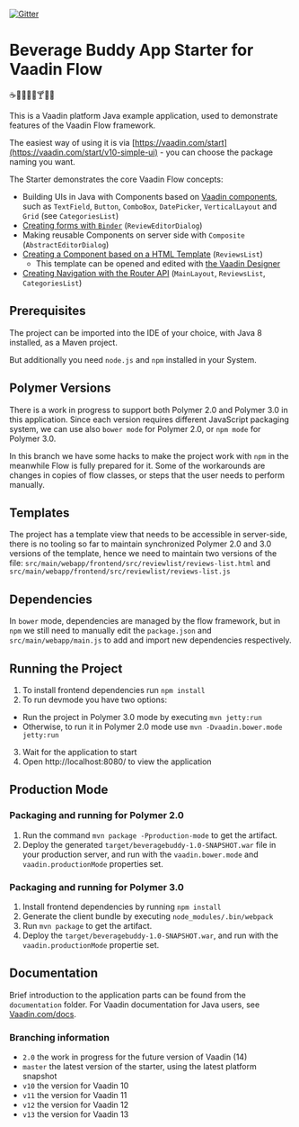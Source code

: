 [![Gitter](https://badges.gitter.im/Join%20Chat.svg)](https://gitter.im/vaadin-flow/Lobby#?utm_source=badge&utm_medium=badge&utm_campaign=pr-badge)

# Beverage Buddy App Starter for Vaadin Flow
:coffee::tea::sake::baby_bottle::beer::cocktail::tropical_drink::wine_glass:

This is a Vaadin platform Java example application, used to demonstrate features of the Vaadin Flow framework.

The easiest way of using it is via [https://vaadin.com/start](https://vaadin.com/start/v10-simple-ui) - you can choose the package naming you want.

The Starter demonstrates the core Vaadin Flow concepts:
* Building UIs in Java with Components based on [Vaadin components](https://vaadin.com/components/browse), such as `TextField`, `Button`, `ComboBox`, `DatePicker`, `VerticalLayout` and `Grid` (see `CategoriesList`)
* [Creating forms with `Binder`](https://github.com/vaadin/free-starter-flow/blob/master/documentation/using-binder-in-review-editor-dialog.asciidoc) (`ReviewEditorDialog`)
* Making reusable Components on server side with `Composite` (`AbstractEditorDialog`)
* [Creating a Component based on a HTML Template](https://github.com/vaadin/free-starter-flow/blob/master/documentation/polymer-template-based-view.asciidoc) (`ReviewsList`)
  * This template can be opened and edited with [the Vaadin Designer](https://vaadin.com/designer)
* [Creating Navigation with the Router API](https://github.com/vaadin/free-starter-flow/blob/master/documentation/using-annotation-based-router-api.asciidoc) (`MainLayout`, `ReviewsList`, `CategoriesList`)

## Prerequisites

The project can be imported into the IDE of your choice, with Java 8 installed, as a Maven project.

But additionally you need `node.js` and `npm` installed in your System.

## Polymer Versions

There is a work in progress to support both Polymer 2.0 and Polymer 3.0 in this application.
Since each version requires different JavaScript packaging system, we can use also `bower mode` for Polymer 2.0, or `npm mode` for Polymer 3.0.

In this branch we have some hacks to make the project work with `npm` in the meanwhile Flow is fully prepared for it.
Some of the workarounds are changes in copies of flow classes, or steps that the user needs to perform manually.

## Templates

The project has a template view that needs to be accessible in server-side, there is no tooling so far to maintain synchronized Polymer 2.0 and 3.0 versions of the template, hence we need to maintain two versions of the file: `src/main/webapp/frontend/src/reviewlist/reviews-list.html` and `src/main/webapp/frontend/src/reviewlist/reviews-list.js`

## Dependencies

In `bower` mode, dependencies are managed by the flow framework, but in `npm` we still need to manually edit the `package.json` and `src/main/webapp/main.js` to add and import new dependencies respectively.

## Running the Project

1. To install frontend dependencies run `npm install`
2. To run devmode you have two options:
  - Run the project in Polymer 3.0 mode by executing `mvn jetty:run`
  - Otherwise, to run it in Polymer 2.0 mode use `mvn -Dvaadin.bower.mode jetty:run`
3. Wait for the application to start
4. Open http://localhost:8080/ to view the application

## Production Mode

### Packaging and running for Polymer 2.0

1. Run the command `mvn package -Pproduction-mode` to get the artifact.
2. Deploy the generated `target/beveragebuddy-1.0-SNAPSHOT.war` file in your production server, and run  with the `vaadin.bower.mode` and `vaadin.productionMode` properties set.

### Packaging and running for Polymer 3.0

1. Install frontend dependencies by running `npm install`
2. Generate the client bundle by executing `node_modules/.bin/webpack`
3. Run `mvn package` to get the artifact.
2. Deploy the  `target/beveragebuddy-1.0-SNAPSHOT.war`, and run with the `vaadin.productionMode` propertie set.

## Documentation

Brief introduction to the application parts can be found from the `documentation` folder. For Vaadin documentation for Java users, see [Vaadin.com/docs](https://vaadin.com/docs/v10/flow/Overview.html).

### Branching information
* `2.0` the work in progress for the future version of Vaadin (14)
* `master` the latest version of the starter, using the latest platform snapshot
* `v10` the version for Vaadin 10
* `v11` the version for Vaadin 11
* `v12` the version for Vaadin 12
* `v13` the version for Vaadin 13


